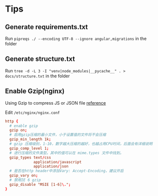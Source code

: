 # Tips

## Generate requirements.txt

Run `pipreqs ./ --encoding UTF-8 --ignore angular,migrations` in the folder

## Generate structure.txt

Run `tree -d -L 3 -I "venv|node_modules|__pycache__" . > docs/structure.txt` in the folder

## Enable Gzip(nginx)

Using Gzip to compress JS or JSON file [reference](https://www.darrenfang.com/2015/01/setting-up-http-cache-and-gzip-with-nginx/)

Edit `/etc/nginx/nginx.conf`

```conf
http {
  # enable gzip
  gzip on;
  # 启用gzip压缩的最小文件，小于设置值的文件将不会压缩
  gzip_min_length 1k;
  # gzip 压缩级别，1-10，数字越大压缩的越好，也越占用CPU时间，后面会有详细说明
  gzip_comp_level 1;
  # 进行压缩的文件类型。其中的值可以在 mime.types 文件中找到。
  gzip_types text/css
             application/javascript
             application/json
  # 是否在http header中添加Vary: Accept-Encoding，建议开启
  gzip_vary on;
  # 禁用IE 6 gzip
  gzip_disable "MSIE [1-6]\.";
}
```
